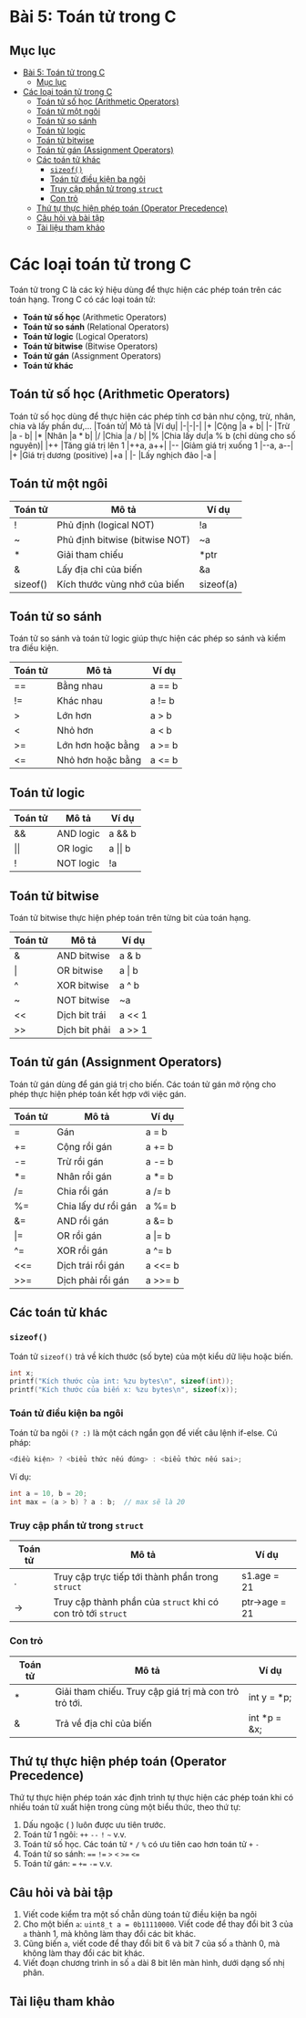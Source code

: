# Bài 5: Toán tử trong C

## Mục lục

- [Bài 5: Toán tử trong C](#bài-5-toán-tử-trong-c)
	- [Mục lục](#mục-lục)
- [Các loại toán tử trong C](#các-loại-toán-tử-trong-c)
	- [Toán tử số học (Arithmetic Operators)](#toán-tử-số-học-arithmetic-operators)
	- [Toán tử một ngôi](#toán-tử-một-ngôi)
	- [Toán tử so sánh](#toán-tử-so-sánh)
	- [Toán tử logic](#toán-tử-logic)
	- [Toán tử bitwise](#toán-tử-bitwise)
	- [Toán tử gán (Assignment Operators)](#toán-tử-gán-assignment-operators)
	- [Các toán tử khác](#các-toán-tử-khác)
		- [`sizeof()`](#sizeof)
		- [Toán tử điều kiện ba ngôi](#toán-tử-điều-kiện-ba-ngôi)
		- [Truy cập phần tử trong `struct`](#truy-cập-phần-tử-trong-struct)
		- [Con trỏ](#con-trỏ)
	- [Thứ tự thực hiện phép toán (Operator Precedence)](#thứ-tự-thực-hiện-phép-toán-operator-precedence)
	- [Câu hỏi và bài tập](#câu-hỏi-và-bài-tập)
	- [Tài liệu tham khảo](#tài-liệu-tham-khảo)

# Các loại toán tử trong C

Toán tử trong C là các ký hiệu dùng để thực hiện các phép toán trên các toán hạng. Trong C có các loại toán tử:

- **Toán tử số học** (Arithmetic Operators)
- **Toán tử so sánh** (Relational Operators)
- **Toán tử logic** (Logical Operators)
- **Toán tử bitwise** (Bitwise Operators)
- **Toán tử gán** (Assignment Operators)
- **Toán tử khác**

## Toán tử số học (Arithmetic Operators)
Toán tử số học dùng để thực hiện các phép tính cơ bản như cộng, trừ, nhân, chia và lấy phần dư,...
|Toán tử|	Mô tả	|Ví dụ|
|-|-|-|
|+		|Cộng		|a + b|
|-		|Trừ		|a - b|
|*		|Nhân		|a * b|
|/		|Chia		|a / b|
|%		|Chia lấy dư|a % b (chỉ dùng cho số nguyên)|
|++			|Tăng giá trị lên 1				|++a, a++|
|--			|Giảm giá trị xuống 1			|--a, a--|
|+			|Giá trị dương (positive)		|+a		|
|-			|Lấy nghịch đảo		|-a		|

## Toán tử một ngôi

|Toán tử	|Mô tả							|Ví dụ	|
|-|-|-|
|!			|Phủ định (logical NOT)			|!a		|
|~			|Phủ định bitwise (bitwise NOT)	|~a		|
|*			|Giải tham chiếu				|*ptr	|
|&			|Lấy địa chỉ của biến			|&a		|
|sizeof()	|Kích thước vùng nhớ của biến	|sizeof(a)|

## Toán tử so sánh
Toán tử so sánh và toán tử logic giúp thực hiện các phép so sánh và kiểm tra điều kiện.

|Toán tử	|Mô tả				|Ví dụ|
|-|-|-|
|==|	Bằng nhau			|a == b|
|!=|	Khác nhau			|a != b|
|>|		Lớn hơn				|a > b|
|<|		Nhỏ hơn				|a < b|
|>=|	Lớn hơn hoặc bằng	|a >= b|
|<=|	Nhỏ hơn hoặc bằng	|a <= b|

## Toán tử logic

|Toán tử	|Mô tả		|Ví dụ
|-|-|-|
|&&			|AND logic	|a && b
|&#124;&#124;|OR logic	|a &#124;&#124; b
|!			|NOT logic	|!a

## Toán tử bitwise
Toán tử bitwise thực hiện phép toán trên từng bit của toán hạng.

|Toán tử	|Mô tả			|Ví dụ
|-|-|-|
|&			|AND bitwise		|a & b
|&#124;		|OR bitwise	|	a &#124; b
|^			|XOR bitwise		|a ^ b
|~			|NOT bitwise	|	~a
|<<			|Dịch bit trái	|a << 1
|>>			|Dịch bit phải	|a >> 1

## Toán tử gán (Assignment Operators)

Toán tử gán dùng để gán giá trị cho biến. Các toán tử gán mở rộng cho phép thực hiện phép toán kết hợp với việc gán.

|Toán tử	|Mô tả					|Ví dụ
|-|-|-|
|=			|Gán					|	a = b
|+=			|Cộng rồi gán			|a += b
|-=			|Trừ rồi gán			|	a -= b
|*=			|Nhân rồi gán			|a *= b
|/=			|Chia rồi gán			|a /= b
|%=			|Chia lấy dư rồi gán	|	a %= b
|&=			|AND rồi gán			|	a &= b
|&#124;=	|OR rồi gán| a &#124;= b
|^=			|XOR rồi gán			|	a ^= b
|<<=		|Dịch trái rồi gán		|a <<= b
|>>=		|Dịch phải rồi gán		|a >>= b

## Các toán tử khác

### `sizeof()`

Toán tử `sizeof()` trả về kích thước (số byte) của một kiểu dữ liệu hoặc biến.

```c++
int x;
printf("Kích thước của int: %zu bytes\n", sizeof(int));
printf("Kích thước của biến x: %zu bytes\n", sizeof(x));
```

### Toán tử điều kiện ba ngôi

Toán tử ba ngôi `(? :)` là một cách ngắn gọn để viết câu lệnh if-else. Cú pháp:

```c++
<điều kiện> ? <biểu thức nếu đúng> : <biểu thức nếu sai>;
```

Ví dụ:

```c++
int a = 10, b = 20;
int max = (a > b) ? a : b;  // max sẽ là 20
```

### Truy cập phần tử trong `struct`

|Toán tử| Mô tả| Ví dụ
|-|-|-
|.|Truy cập trực tiếp tới thành phần trong `struct`|s1.age = 21
|->|Truy cập thành phần của `struct` khi có con trỏ tới `struct`| ptr->age = 21

### Con trỏ

| Toán tử | Mô tả                                                        | Ví dụ         |
| ------- | ------------------------------------------------------------ | ------------- |
| *       | Giải tham chiếu. Truy cập giá trị mà con trỏ trỏ tới.          |   int y = *p; |
| &      | Trả về địa chỉ của biến | int *p = &x;  |

## Thứ tự thực hiện phép toán (Operator Precedence)

Thứ tự thực hiện phép toán xác định trình tự thực hiện các phép toán khi có nhiều toán tử xuất hiện trong cùng một biểu thức, theo thứ tự:

1.	Dấu ngoặc ( ) luôn được ưu tiên trước.
2.	Toán tử 1 ngôi: `++` `--` `!` `~` v.v.
3.	Toán tử số học. Các toán tử `*` `/` `%` có ưu tiên cao hơn toán tử `+` `-`
4.	Toán tử so sánh: `==` `!=` `>` `<` `>=` `<=`
5.	Toán tử gán: `=` `+=` `-=` v.v.

## Câu hỏi và bài tập

1. Viết code kiểm tra một số chẵn dùng toán tử điều kiện ba ngôi
2. Cho một biến `a`: `uint8_t a = 0b11110000`. Viết code để thay đổi bit 3 của `a` thành 1, mà không làm thay đổi các bit khác.
3. Cũng biến `a`, viết code để thay đổi bit 6 và bit 7 của số `a` thành 0, mà không làm thay đổi các bit khác.
4. Viết đoạn chương trình in số `a` dài 8 bit lên màn hình, dưới dạng số nhị phân.

## Tài liệu tham khảo